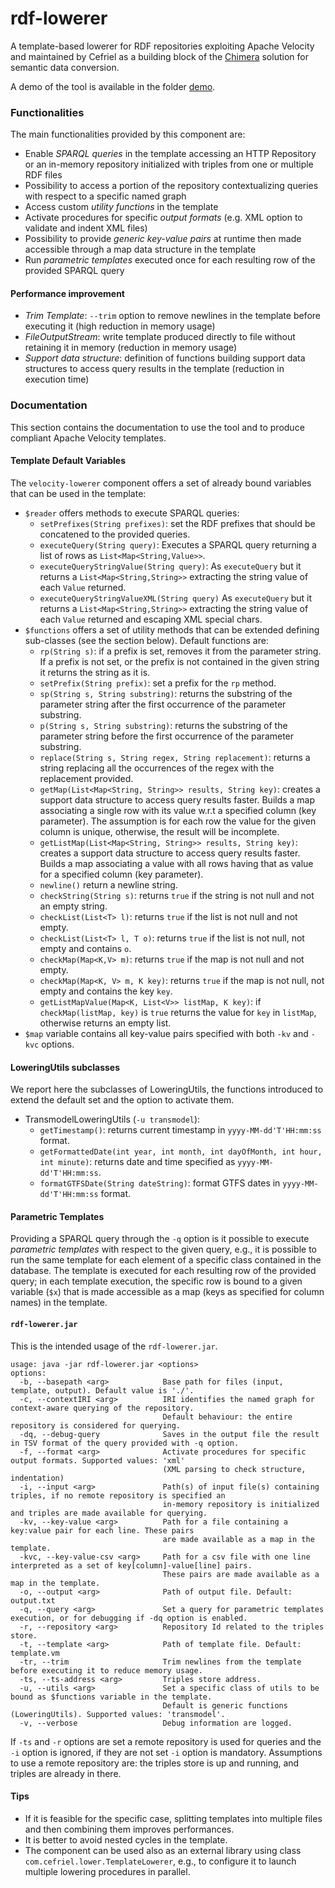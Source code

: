 # rdf-lowerer

A template-based lowerer for RDF repositories exploiting Apache Velocity and maintained by Cefriel as a building block of the [Chimera](https://github.com/cefriel/chimera) solution for semantic data conversion.

A demo of the tool is available in the folder [demo](https://github.com/cefriel/rdf-lowerer/tree/master/demo).

### Functionalities
The main functionalities provided by this component are:
- Enable _SPARQL queries_ in the template accessing an HTTP Repository or an in-memory repository initialized with triples from one or multiple RDF files
- Possibility to access a portion of the repository contextualizing queries with respect to a specific named graph
- Access custom _utility functions_ in the template
- Activate procedures for specific _output formats_ (e.g. XML option to validate and indent XML files)
- Possibility to provide _generic key-value pairs_ at runtime then made accessible through a map data structure in the template
- Run _parametric templates_ executed once for each resulting row of the provided SPARQL query 

#### Performance improvement
- _Trim Template_: `--trim` option to remove newlines in the template before executing it (high reduction in memory usage)
- _FileOutputStream_: write template produced directly to file without retaining it in memory (reduction in memory usage)
- _Support data structure_: definition of functions building support data structures to access query results in the template (reduction in execution time)

### Documentation
This section contains the documentation to use the tool and to produce compliant Apache Velocity templates.

#### Template Default Variables
The `velocity-lowerer` component offers a set of already bound variables that can be used in the template:
- `$reader` offers methods to execute SPARQL queries:
  - `setPrefixes(String prefixes)`: set the RDF prefixes that should be concatened to the provided queries.
  - `executeQuery(String query)`: Executes a SPARQL query returning a list of rows as `List<Map<String,Value>>`.
  - `executeQueryStringValue(String query)`: As `executeQuery` but it returns a `List<Map<String,String>>` extracting the string value of each `Value` returned.
  - `executeQueryStringValueXML(String query)` As `executeQuery` but it returns a `List<Map<String,String>>` extracting the string value of each `Value` returned and escaping XML special chars.
- `$functions` offers a set of utility methods that can be extended defining sub-classes (see the section below). Default functions are:
  - `rp(String s)`: if a prefix is set, removes it from the parameter string. If a prefix is not set, or the prefix is not contained in the given string it returns the string as it is.
  - `setPrefix(String prefix)`: set a prefix for the `rp` method.
  - `sp(String s, String substring)`: returns the substring of the parameter string after the first occurrence of the parameter substring.
  - `p(String s, String substring)`: returns the substring of the parameter string before the first occurrence of the parameter substring.
  - `replace(String s, String regex, String replacement)`: returns a string replacing all the occurrences of the regex with the replacement provided.
  - `getMap(List<Map<String, String>> results, String key)`: creates a support data structure to access query results faster. Builds a map associating a single row with its value w.r.t a specified column (key parameter). The assumption is for each row the value for the given column is unique, otherwise, the result will be incomplete.
  - `getListMap(List<Map<String, String>> results, String key)`: creates a support data structure to access query results faster. Builds a map associating a value with all rows having that as value for a specified column (key parameter).
  - `newline()` return a newline string.
  - `checkString(String s)`: returns `true` if the string is not null and not an empty string.
  - `checkList(List<T> l)`: returns `true` if the list is not null and not empty.
  - `checkList(List<T> l, T o)`: returns `true` if the list is not null, not empty and contains `o`.
  - `checkMap(Map<K,V> m)`: returns `true` if the map is not null and not empty.
  - `checkMap(Map<K, V> m, K key)`: returns `true` if the map is not null, not empty and contains the key `key`.
  - `getListMapValue(Map<K, List<V>> listMap, K key)`: if `checkMap(listMap, key)` is `true` returns the value for `key` in `listMap`, otherwise returns an empty list. 
- `$map` variable contains all key-value pairs specified with both `-kv` and `-kvc` options.

#### LoweringUtils subclasses
We report here the subclasses of LoweringUtils, the functions introduced to extend the default set and the option to activate them.
- TransmodelLoweringUtils (`-u transmodel`):
  - `getTimestamp()`: returns current timestamp in `yyyy-MM-dd'T'HH:mm:ss` format.
  - `getFormattedDate(int year, int month, int dayOfMonth, int hour, int minute)`: returns date and time specified as `yyyy-MM-dd'T'HH:mm:ss`.
  - `formatGTFSDate(String dateString)`: format GTFS dates in `yyyy-MM-dd'T'HH:mm:ss` format.

#### Parametric Templates
Providing a SPARQL query through the `-q` option is it possible to execute _parametric templates_ with respect to the given query, e.g., it is possible to run the same template for each element of a specific class contained in the database. The template is executed for each resulting row of the provided query; in each template execution, the specific row is bound to a given variable (`$x`) that is made accessible as a map (keys as specified for column names) in the template.

#### `rdf-lowerer.jar` ####
This is the intended usage of the `rdf-lowerer.jar`.

```
usage: java -jar rdf-lowerer.jar <options>
options:
  -b, --basepath <arg>            Base path for files (input, template, output). Default value is './'.
  -c, --contextIRI <arg>          IRI identifies the named graph for context-aware querying of the repository. 
                                  Default behaviour: the entire repository is considered for querying.
  -dq, --debug-query              Saves in the output file the result in TSV format of the query provided with -q option.
  -f, --format <arg>              Activate procedures for specific output formats. Supported values: 'xml' 
                                  (XML parsing to check structure, indentation)
  -i, --input <arg>               Path(s) of input file(s) containing triples, if no remote repository is specified an 
                                  in-memory repository is initialized and triples are made available for querying.
  -kv, --key-value <arg>          Path for a file containing a key:value pair for each line. These pairs
                                  are made available as a map in the template.
  -kvc, --key-value-csv <arg>     Path for a csv file with one line interpreted as a set of key[column]-value[line] pairs. 
                                  These pairs are made available as a map in the template.
  -o, --output <arg>              Path of output file. Default: output.txt
  -q, --query <arg>               Set a query for parametric templates execution, or for debugging if -dq option is enabled.
  -r, --repository <arg>          Repository Id related to the triples store.
  -t, --template <arg>            Path of template file. Default: template.vm
  -tr, --trim                     Trim newlines from the template before executing it to reduce memory usage.
  -ts, --ts-address <arg>         Triples store address.
  -u, --utils <arg>               Set a specific class of utils to be bound as $functions variable in the template.
                                  Default is generic functions (LoweringUtils). Supported values: 'transmodel'.
  -v, --verbose                   Debug information are logged.
```
If `-ts` and `-r` options are set a remote repository is used for queries and the `-i` option is ignored, if they are not set `-i` option is mandatory. Assumptions to use a remote repository are: the triples store is up and running, and triples are already in there.

#### Tips ####
- If it is feasible for the specific case, splitting templates into multiple files and then combining them improves performances. 
- It is better to avoid nested cycles in the template.
- The component can be used also as an external library using class `com.cefriel.lower.TemplateLowerer`, e.g., to configure it to launch multiple lowering procedures in parallel.
